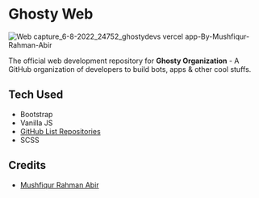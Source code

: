 # Ghosty Web 
![Web capture_6-8-2022_24752_ghostydevs vercel app-By-Mushfiqur-Rahman-Abir](https://user-images.githubusercontent.com/28858998/183160458-395fa0e6-50ac-4b71-b98f-4eb494208eaf.jpeg)

The official web development repository for **Ghosty Organization** - A GitHub organization of developers to build bots, apps & other cool stuffs.


## Tech Used

- Bootstrap
- Vanilla JS
- [GitHub List Repositories](https://gitlist.himdek.com/)
- SCSS


## Credits

- [Mushfiqur Rahman Abir](https://www.abir-tx.github.io)
